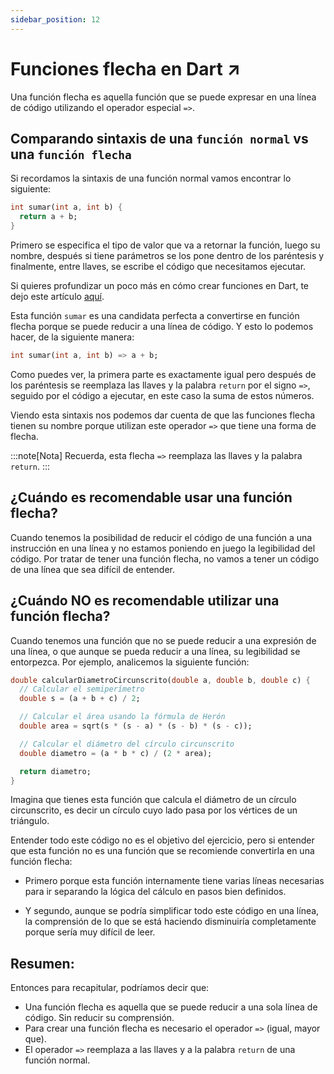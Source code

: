 ```yaml
---
sidebar_position: 12
---
```


# Funciones flecha en Dart ↗️

Una función flecha es aquella función que se puede expresar en una línea de código utilizando el operador especial `=>`.

## Comparando sintaxis de una `función normal` vs una `función flecha`

Si recordamos la sintaxis de una función normal vamos encontrar lo siguiente:

```dart	
int sumar(int a, int b) {
  return a + b;
}
```

Primero se especifica el tipo de valor que va a retornar la función, luego su nombre, después si tiene parámetros se los pone dentro de los paréntesis y finalmente, entre llaves, se escribe el código que necesitamos ejecutar. 

Si quieres profundizar un poco más en cómo crear funciones en Dart, te dejo este artículo [aquí](https://codingtube.dev/docs/dart/funciones-en-dart).

Esta función `sumar` es una candidata perfecta a convertirse en función flecha porque se puede reducir a una línea de código. Y esto lo podemos hacer, de la siguiente manera:

```dart
int sumar(int a, int b) => a + b;
```

Como puedes ver, la primera parte es exactamente igual pero después de los paréntesis se reemplaza las llaves y la palabra `return` por el signo `=>`, seguido por el código a ejecutar, en este caso la suma de estos números.

Viendo esta sintaxis nos podemos dar cuenta de que las funciones flecha tienen su nombre porque utilizan este operador `=>` que tiene una forma de flecha. 

:::note[Nota]
Recuerda, esta flecha `=>` reemplaza las llaves y la palabra `return`.
:::

## ¿Cuándo es recomendable usar una función flecha? 

Cuando tenemos la posibilidad de reducir el código de una función a una instrucción en una línea y no estamos poniendo en juego la legibilidad del código. Por tratar de tener una función flecha, no vamos a tener un código de una línea que sea difícil de entender.

## ¿Cuándo NO es recomendable utilizar una función flecha? 

Cuando tenemos una función que no se puede reducir a una expresión de una línea, o que aunque se pueda reducir a una línea, su legibilidad se entorpezca. Por ejemplo, analicemos la siguiente función:

```dart
double calcularDiametroCircunscrito(double a, double b, double c) {
  // Calcular el semiperímetro
  double s = (a + b + c) / 2;

  // Calcular el área usando la fórmula de Herón
  double area = sqrt(s * (s - a) * (s - b) * (s - c));

  // Calcular el diámetro del círculo circunscrito
  double diametro = (a * b * c) / (2 * area);

  return diametro;
}
```

Imagina que tienes esta función que calcula el diámetro de un círculo circunscrito, es decir un círculo cuyo lado pasa por los vértices de un triángulo. 

Entender todo este código no es el objetivo del ejercicio, pero si entender que esta función no es una función que se recomiende convertirla en una función flecha: 

* Primero porque esta función internamente tiene varias líneas necesarias para ir separando la lógica del cálculo en pasos bien definidos. 

* Y segundo, aunque se podría simplificar todo este código en una línea, la comprensión de lo que se está haciendo disminuiría completamente porque sería muy difícil de leer.

## Resumen:

Entonces para recapitular, podríamos decir que: 

- Una función flecha es aquella que se puede reducir a una sola línea de código. Sin reducir su comprensión.
- Para crear una función flecha es necesario el operador `=>` (igual, mayor que).
- El operador `=>` reemplaza a las llaves y a la palabra `return` de una función normal.